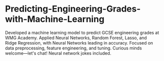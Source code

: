 # Predicting-Engineering-Grades-with-Machine-Learning
Developed a machine learning model to predict GCSE engineering grades at WMG Academy. Applied Neural Networks, Random Forest, Lasso, and Ridge Regression, with Neural Networks leading in accuracy. Focused on data preprocessing, feature engineering, and tuning. Curious minds welcome—let's chat! Neural network jokes included.
